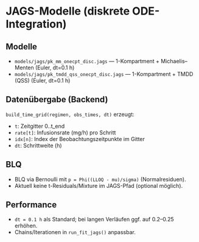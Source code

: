 
# JAGS-Modelle (diskrete ODE-Integration)

## Modelle
- `models/jags/pk_mm_onecpt_disc.jags` — 1-Kompartment + Michaelis–Menten (Euler, dt=0.1 h)
- `models/jags/pk_tmdd_qss_onecpt_disc.jags` — 1-Kompartment + TMDD (QSS) (Euler, dt=0.1 h)

## Datenübergabe (Backend)
`build_time_grid(regimen, obs_times, dt)` erzeugt:
- `t`: Zeitgitter 0..t_end
- `rate[t]`: Infusionsrate (mg/h) pro Schritt
- `idx[n]`: Index der Beobachtungszeitpunkte im Gitter
- `dt`: Schrittweite (h)

## BLQ
- BLQ via Bernoulli mit `p = Phi((LLOQ - mu)/sigma)` (Normalresiduen).
- Aktuell keine t-Residuals/Mixture im JAGS-Pfad (optional möglich).

## Performance
- `dt = 0.1 h` als Standard; bei langen Verläufen ggf. auf 0.2–0.25 erhöhen.
- Chains/Iterationen in `run_fit_jags()` anpassbar.
